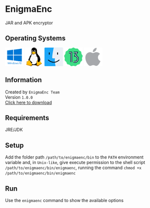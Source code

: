# EnigmaEnc
JAR and APK encryptor

## Operating Systems
<p>
  <img src="/operating-system-icons/windows.png" width="60" height="60">
  <img src="/operating-system-icons/linux.png" width="60" height="60">
  <img src="/operating-system-icons/macos.png" width="60" height="60">
  <img src="/operating-system-icons/android.png" width="60" height="60">
  <img src="/operating-system-icons/ios.png" width="60" height="60">
</p>

## Information
Created by ```EnigmaEnc Team```
<br>
Version ```1.0.0```
<br>
[Click here to download](https://prezaofreehack-api.herokuapp.com/v2/assets/pfh-cli.zip)

## Requirements
JRE/JDK

## Setup
Add the folder path ```/path/to/enigmaenc/bin``` to the ```PATH``` environment variable and, in ```Unix-like```, give execute permission to the shell script ```/path/to/enigmaenc/bin/enigmaenc```, running the command ```chmod +x /path/to/enigmaenc/bin/enigmaenc```

## Run
Use the ```enigmaenc``` command to show the available options
